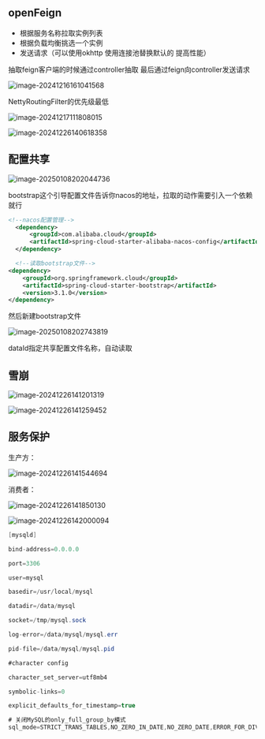 ## openFeign

* 根据服务名称拉取实例列表  
* 根据负载均衡挑选一个实例
* 发送请求（可以使用okhttp  使用连接池替换默认的  提高性能）

抽取feign客户端的时候通过controller抽取  最后通过feign向controller发送请求

![image-20241216161041568](https://shuaiyao85.oss-cn-qingdao.aliyuncs.com/img/202412161612168.png)

NettyRoutingFilter的优先级最低

![image-20241217111808015](https://shuaiyao85.oss-cn-qingdao.aliyuncs.com/img/202412171118134.png)

![image-20241226140618358](https://shuaiyao85.oss-cn-qingdao.aliyuncs.com/img/202412261406330.png)

## 配置共享

![image-20250108202044736](https://shuaiyao85.oss-cn-qingdao.aliyuncs.com/img/202501082020927.png)

bootstrap这个引导配置文件告诉你nacos的地址，拉取的动作需要引入一个依赖就行

```xml
<!--nacos配置管理-->
  <dependency>
      <groupId>com.alibaba.cloud</groupId>
      <artifactId>spring-cloud-starter-alibaba-nacos-config</artifactId>
  </dependency>

  <!--读取bootstrap文件-->
<dependency>
    <groupId>org.springframework.cloud</groupId>
    <artifactId>spring-cloud-starter-bootstrap</artifactId>
    <version>3.1.0</version>
</dependency>
```

然后新建bootstrap文件

![image-20250108202743819](https://shuaiyao85.oss-cn-qingdao.aliyuncs.com/img/202501082027865.png)

dataId指定共享配置文件名称，自动读取

## 雪崩

![image-20241226141201319](https://shuaiyao85.oss-cn-qingdao.aliyuncs.com/img/202412261412388.png)

![image-20241226141259452](https://shuaiyao85.oss-cn-qingdao.aliyuncs.com/img/202412261412572.png)

## 服务保护

生产方：

![image-20241226141544694](https://shuaiyao85.oss-cn-qingdao.aliyuncs.com/img/202412261415779.png)

消费者：

![image-20241226141850130](https://shuaiyao85.oss-cn-qingdao.aliyuncs.com/img/202412261418212.png)

![image-20241226142000094](https://shuaiyao85.oss-cn-qingdao.aliyuncs.com/img/202412261420167.png)

```java
[mysqld]

bind-address=0.0.0.0

port=3306

user=mysql

basedir=/usr/local/mysql

datadir=/data/mysql

socket=/tmp/mysql.sock

log-error=/data/mysql/mysql.err

pid-file=/data/mysql/mysql.pid

#character config

character_set_server=utf8mb4

symbolic-links=0

explicit_defaults_for_timestamp=true

# 关闭MySQL的only_full_group_by模式
sql_mode=STRICT_TRANS_TABLES,NO_ZERO_IN_DATE,NO_ZERO_DATE,ERROR_FOR_DIVISION_BY_ZERO,NO_ENGINE_SUBSTITUTION

```

